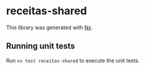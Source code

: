 # receitas-shared

This library was generated with [Nx](https://nx.dev).

## Running unit tests

Run `nx test receitas-shared` to execute the unit tests.
